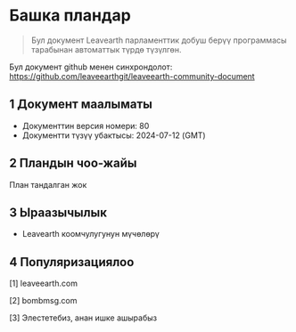 # Башка пландар

>Бул документ Leavearth парламенттик добуш берүү программасы тарабынан автоматтык түрдө түзүлгөн.

Бул документ github менен синхрондолот: https://github.com/leaveearthgit/leaveearth-community-document

## 1 Документ маалыматы

- Документтин версия номери: 80
- Документти түзүү убактысы: 2024-07-12 (GMT)

## 2 Пландын чоо-жайы

План тандалган жок

## 3 Ыраазычылык
* Leavearth коомчулугунун мүчөлөрү

## 4 Популяризациялоо
[1] leaveearth.com

[2] bombmsg.com

[3] Элестетебиз, анан ишке ашырабыз